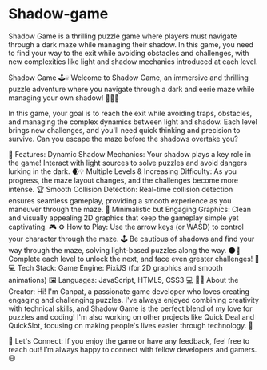 # Shadow-game
Shadow Game is a thrilling puzzle game where players must navigate through a dark maze while managing their shadow. In this game, you need to find your way to the exit while avoiding obstacles and challenges, with new complexities like light and shadow mechanics introduced at each level.

Shadow Game 🕹️💀
Welcome to Shadow Game, an immersive and thrilling puzzle adventure where you navigate through a dark and eerie maze while managing your own shadow! 🏃‍♂️💨

In this game, your goal is to reach the exit while avoiding traps, obstacles, and managing the complex dynamics between light and shadow. Each level brings new challenges, and you'll need quick thinking and precision to survive. Can you escape the maze before the shadows overtake you?

🌟 Features:
Dynamic Shadow Mechanics: Your shadow plays a key role in the game! Interact with light sources to solve puzzles and avoid dangers lurking in the dark. 🌒💡
Multiple Levels & Increasing Difficulty: As you progress, the maze layout changes, and the challenges become more intense. 🏆
Smooth Collision Detection: Real-time collision detection ensures seamless gameplay, providing a smooth experience as you maneuver through the maze. 🧩
Minimalistic but Engaging Graphics: Clean and visually appealing 2D graphics that keep the gameplay simple yet captivating. 🎮
⚙️ How to Play:
Use the arrow keys (or WASD) to control your character through the maze. 🕹️
Be cautious of shadows and find your way through the maze, solving light-based puzzles along the way. 🌑🔦
Complete each level to unlock the next, and face even greater challenges! 🎯
💻 Tech Stack:
Game Engine: PixiJS (for 2D graphics and smooth animations) 🖼️
Languages: JavaScript, HTML5, CSS3 💻
👨‍💻 About the Creator:
Hi! I'm Ganpat, a passionate game developer who loves creating engaging and challenging puzzles. I've always enjoyed combining creativity with technical skills, and Shadow Game is the perfect blend of my love for puzzles and coding! I'm also working on other projects like Quick Deal and QuickSlot, focusing on making people's lives easier through technology. 🚀

🚀 Let's Connect:
If you enjoy the game or have any feedback, feel free to reach out! I’m always happy to connect with fellow developers and gamers. 😃
